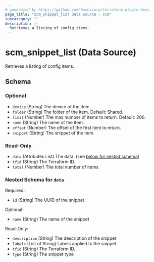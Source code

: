 ```yaml
---
# generated by https://github.com/hashicorp/terraform-plugin-docs
page_title: "scm_snippet_list Data Source - scm"
subcategory: ""
description: |-
  Retrieves a listing of config items.
---
```


# scm_snippet_list (Data Source)

Retrieves a listing of config items.



<!-- schema generated by tfplugindocs -->
## Schema

### Optional

- `device` (String) The device of the item.
- `folder` (String) The folder of the item. Default: Shared.
- `limit` (Number) The max number of items to return. Default: 200.
- `name` (String) The name of the item.
- `offset` (Number) The offset of the first item to return.
- `snippet` (String) The snippet of the item.

### Read-Only

- `data` (Attributes List) The data. (see [below for nested schema](#nestedatt--data))
- `tfid` (String) The Terraform ID.
- `total` (Number) The total number of items.

<a id="nestedatt--data"></a>
### Nested Schema for `data`

Required:

- `id` (String) The UUID of the snippet

Optional:

- `name` (String) The name of the snippet

Read-Only:

- `description` (String) The description of the snippet
- `labels` (List of String) Labels applied to the snippet
- `tfid` (String) The Terraform ID.
- `type` (String) The snippet type
